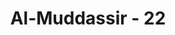 ---
title: "Al-Muddassir - 22"
no: 22
arabic_no: ٢٢
ayah: ثُمَّ عَبَسَ وَبَسَرَۙ 
translation: "lalu berwajah masam dan cemberut,"
tafsir: "Ayat ini mengungkapkan bahwa al-Walid bermasam muka dan cemberut karena gagal mencari kelemahan Al-Qur'an, dan tidak tahu lagi apa yang harus diucapkan untuk mencelanya. Hal ini merupakan isyarat bahwa al-Walid dan orang-orang yang ahli seperti dia sebenarnya dalam hati kecilnya telah mengakui kebenaran Nabi Muhammad. Hanya saja sikap keras kepalanya (kufur 'inad) mendorongnya untuk mencaci dan mencela Nabi. Andaikata ia mantap pada keyakinannya akan kebenaran tersebut, tentu dia mendapat yang ia inginkan. Tidak mungkin dia berwajah cemberut yang melambangkan perasaan yang tidak puas."
---